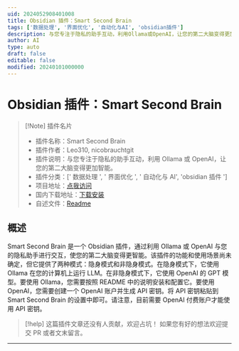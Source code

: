 ```yaml
---
uid: 2024052908401008
title: Obsidian 插件：Smart Second Brain
tags: ['数据处理', '界面优化', '自动化与AI', 'obsidian插件']
description: 与您专注于隐私的助手互动，利用Ollama或OpenAI，让您的第二大脑变得更加智能。
author: AI
type: auto
draft: false
editable: false
modified: 20240101000000
---
```


# Obsidian 插件：Smart Second Brain

> [!Note] 插件名片
> - 插件名称：Smart Second Brain
> - 插件作者：Leo310, nicobrauchtgit
> - 插件说明：与您专注于隐私的助手互动，利用 Ollama 或 OpenAI，让您的第二大脑变得更加智能。
> - 插件分类：[' 数据处理 ', ' 界面优化 ', ' 自动化与 AI', 'obsidian 插件 ']
> - 项目地址：[点我访问](https://github.com/nicobrauchtgit/obsidian-Smart2Brain)
> - 国内下载地址：[下载安装](https://pkmer.cn/products/plugin/pluginMarket/?smart-second-brain)
> - 自述文件：[Readme](https://ghproxy.net/https://raw.githubusercontent.com/your-papa/obsidian-Smart2Brain/main/README.md)

## 概述

Smart Second Brain 是一个 Obsidian 插件，通过利用 Ollama 或 OpenAI 与您的隐私助手进行交互，使您的第二大脑变得更智能。该插件的功能和使用场景尚未确定，但它提供了两种模式：隐身模式和非隐身模式。在隐身模式下，它使用 Ollama 在您的计算机上运行 LLM。在非隐身模式下，它使用 OpenAI 的 GPT 模型。要使用 Ollama，您需要按照 README 中的说明安装和配置它。要使用 OpenAI，您需要创建一个 OpenAI 账户并生成 API 密钥。将 API 密钥粘贴到 Smart Second Brain 的设置中即可。请注意，目前需要 OpenAI 付费账户才能使用 API 密钥。

> [!help]
> 这篇插件文章还没有人贡献，欢迎占坑！
> 如果您有好的想法欢迎提交 PR 或者文末留言。

---



